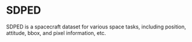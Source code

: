 # SDPED
SDPED is a spacecraft dataset for various space tasks, including position, attitude, bbox, and pixel information, etc.
